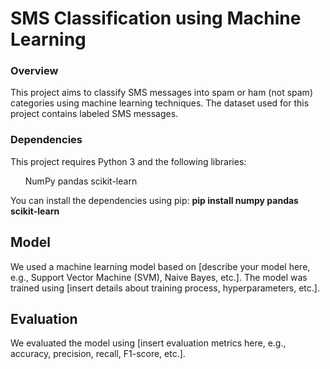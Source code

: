 <h1>SMS Classification using Machine Learning</h1>
<h3>Overview</h3>
This project aims to classify SMS messages into spam or ham (not spam) categories using machine learning techniques. The dataset used for this project contains labeled SMS messages.
<h3>Dependencies</h3>
This project requires Python 3 and the following libraries:
<ul>
NumPy
pandas
scikit-learn</ul>
You can install the dependencies using pip:
<b>pip install numpy pandas scikit-learn</b>
<h2>Model</h2>
<p>We used a machine learning model based on [describe your model here, e.g., Support Vector Machine (SVM), Naive Bayes, etc.]. The model was trained using [insert details about training process, hyperparameters, etc.].</p>
<h2>Evaluation</h2>
<p>We evaluated the model using [insert evaluation metrics here, e.g., accuracy, precision, recall, F1-score, etc.].</p>
